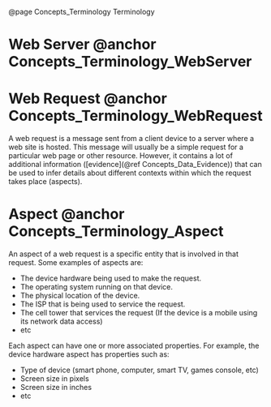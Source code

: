 @page Concepts_Terminology Terminology


# Web Server @anchor Concepts_Terminology_WebServer

# Web Request @anchor Concepts_Terminology_WebRequest

A web request is a message sent from a client device to a server where a web site is hosted.
This message will usually be a simple request for a particular web page or other resource. 
However, it contains a lot of additional information ([evidence](@ref Concepts_Data_Evidence)) 
that can be used to infer details about different contexts within which the request takes 
place (aspects). 

# Aspect @anchor Concepts_Terminology_Aspect

An aspect of a web request is a specific entity that is involved in that request. 
Some examples of aspects are:

* The device hardware being used to make the request.
* The operating system running on that device.
* The physical location of the device.
* The ISP that is being used to service the request.
* The cell tower that services the request (If the device is a mobile using its network 
data access)
* etc

Each aspect can have one or more associated properties. For example, the device hardware
aspect has properties such as:

* Type of device (smart phone, computer, smart TV, games console, etc)
* Screen size in pixels
* Screen size in inches
* etc
